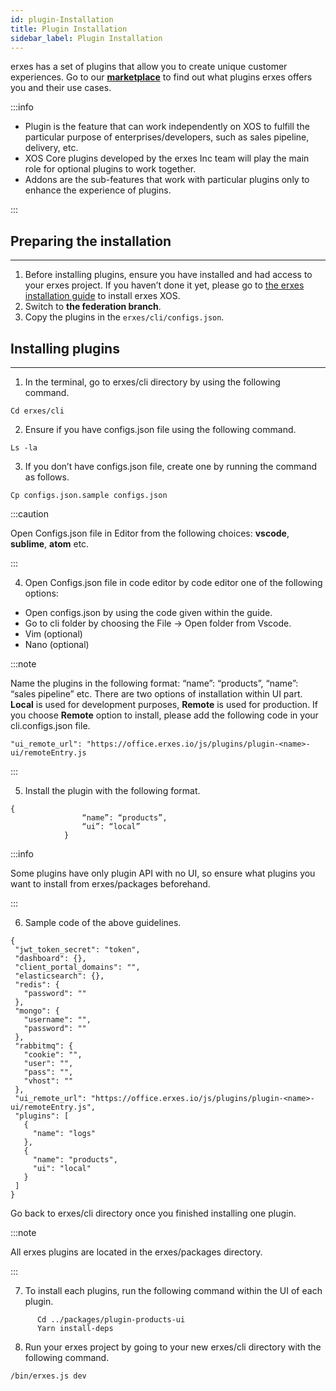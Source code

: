 ```yaml
---
id: plugin-Installation
title: Plugin Installation
sidebar_label: Plugin Installation
---
```


erxes has a set of plugins that allow you to create unique customer experiences. Go to our **<a href="https://erxes.io/marketplace" target="_blank">marketplace</a>** to find out what plugins erxes offers you and their use cases.

:::info

- Plugin is the feature that can work independently on XOS  to fulfill the particular purpose of enterprises/developers, such as sales pipeline, delivery, etc. 
- XOS Core plugins developed by the erxes Inc team will play the main role for optional plugins to work together. 
- Addons are the sub-features that work with particular plugins only to enhance the experience of plugins.  

:::

## Preparing the installation
---

1. Before installing plugins, ensure you have installed and had access to your erxes project.  If you haven’t done it yet, please go to **<a href="https://www.erxes.org/developer/ubuntu" target="_blank">** the erxes installation guide</a> to install erxes XOS. 
2. Switch to **the federation branch**.
3. Copy the plugins in the `erxes/cli/configs.json`.

## Installing plugins
---

1. In the terminal, go to erxes/cli directory by using the following command.  

```
Cd erxes/cli
```
            
2. Ensure if you have configs.json file using the following command.

```
Ls -la
```
             
3. If you don’t have configs.json file, create one by running the command as follows.

```
Cp configs.json.sample configs.json
```
 
:::caution

Open Configs.json file in Editor from the following choices: **vscode**, **sublime**, **atom** etc.

:::

4. Open Configs.json file in code editor by code editor one of the following options:

- Open configs.json by using the code given within the guide.  
- Go to cli folder by choosing the File -> Open folder from Vscode. 
- Vim (optional)
- Nano (optional)

:::note

Name the plugins in the following format:   “name”: “products”, “name”: “sales pipeline” etc.
There are two options of installation within UI part. **Local** is used for development purposes, **Remote** is used for production.
If you choose **Remote** option to install, please add the following code in your cli.configs.json file. 

 ```
 "ui_remote_url": "https://office.erxes.io/js/plugins/plugin-<name>-ui/remoteEntry.js
 ```

:::


5. Install the plugin with the following format.            

```
{
                “name”: “products”,
                “ui”: “local”
            }
```

:::info

Some plugins have only plugin API with no UI, so ensure what plugins you want to install from erxes/packages beforehand.

:::

6. Sample code of the above guidelines.

```
{
 "jwt_token_secret": "token",
 "dashboard": {},
 "client_portal_domains": "",
 "elasticsearch": {},
 "redis": {
   "password": ""
 },
 "mongo": {
   "username": "",
   "password": ""
 },
 "rabbitmq": {
   "cookie": "",
   "user": "",
   "pass": "",
   "vhost": ""
 },
 "ui_remote_url": "https://office.erxes.io/js/plugins/plugin-<name>-ui/remoteEntry.js",
 "plugins": [
   {
     "name": "logs"
   },
   {
     "name": "products",
     "ui": "local"
   }
 ]
}
```

Go back to erxes/cli directory once you finished installing one plugin. 


:::note

All erxes plugins are located in the erxes/packages directory.

:::

7. To install each plugins, run the following command within the  UI of each plugin.
      
```
      Cd ../packages/plugin-products-ui
      Yarn install-deps
```

8. Run your erxes project by going to your new erxes/cli directory with the following command.

```
/bin/erxes.js dev
```

